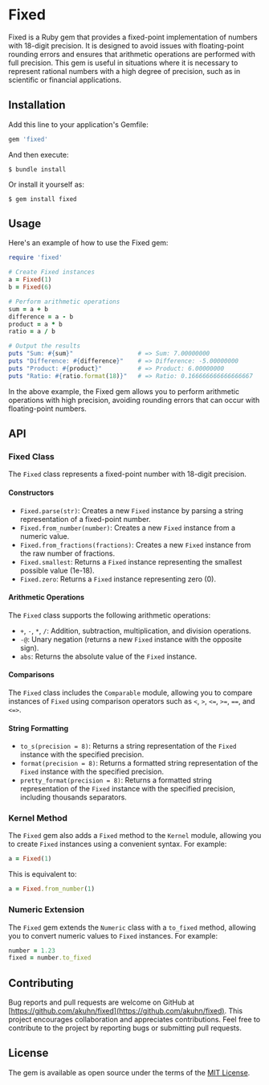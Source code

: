 # Fixed

Fixed is a Ruby gem that provides a fixed-point implementation of numbers with 18-digit precision. It is designed to avoid issues with floating-point rounding errors and ensures that arithmetic operations are performed with full precision. This gem is useful in situations where it is necessary to represent rational numbers with a high degree of precision, such as in scientific or financial applications.

## Installation

Add this line to your application's Gemfile:

```ruby
gem 'fixed'
```

And then execute:

    $ bundle install

Or install it yourself as:

    $ gem install fixed

## Usage

Here's an example of how to use the Fixed gem:

```ruby
require 'fixed'

# Create Fixed instances
a = Fixed(1)
b = Fixed(6)

# Perform arithmetic operations
sum = a + b
difference = a - b
product = a * b
ratio = a / b

# Output the results
puts "Sum: #{sum}"                  # => Sum: 7.00000000
puts "Difference: #{difference}"    # => Difference: -5.00000000
puts "Product: #{product}"          # => Product: 6.00000000
puts "Ratio: #{ratio.format(18)}"   # => Ratio: 0.166666666666666667
```

In the above example, the Fixed gem allows you to perform arithmetic operations with high precision, avoiding rounding errors that can occur with floating-point numbers.

## API

### Fixed Class

The `Fixed` class represents a fixed-point number with 18-digit precision.

#### Constructors

- `Fixed.parse(str)`: Creates a new `Fixed` instance by parsing a string representation of a fixed-point number.
- `Fixed.from_number(number)`: Creates a new `Fixed` instance from a numeric value.
- `Fixed.from_fractions(fractions)`: Creates a new `Fixed` instance from the raw number of fractions.
- `Fixed.smallest`: Returns a `Fixed` instance representing the smallest possible value (1e-18).
- `Fixed.zero`: Returns a `Fixed` instance representing zero (0).

#### Arithmetic Operations

The `Fixed` class supports the following arithmetic operations:

- `+`, `-`, `*`, `/`: Addition, subtraction, multiplication, and division operations.
- `-@`: Unary negation (returns a new `Fixed` instance with the opposite sign).
- `abs`: Returns the absolute value of the `Fixed` instance.

#### Comparisons

The `Fixed` class includes the `Comparable` module, allowing you to compare instances of `Fixed` using comparison operators such as `<`, `>`, `<=`, `>=`, `==`, and `<=>`.

#### String Formatting

- `to_s(precision = 8)`: Returns a string representation of the `Fixed` instance with the specified precision.
- `format(precision = 8)`: Returns a formatted string representation of the `Fixed` instance with the specified precision.
- `pretty_format(precision = 8)`: Returns a formatted string representation of the `Fixed` instance with the specified precision, including thousands separators.

### Kernel Method

The `Fixed` gem also adds a `Fixed` method to the `Kernel` module, allowing you to create `Fixed` instances using a convenient syntax. For example:

```ruby
a = Fixed(1)
```

This is equivalent to:

```ruby
a = Fixed.from_number(1)
```

### Numeric Extension

The `Fixed` gem extends the `Numeric` class with a `to_fixed` method, allowing you to convert numeric values to `Fixed` instances. For example:

```ruby
number = 1.23
fixed = number.to_fixed
```

## Contributing

Bug reports and pull requests are welcome on GitHub at [https://github.com/akuhn/fixed](https://github.com/akuhn/fixed). This project encourages collaboration and appreciates contributions. Feel free to contribute to the project by reporting bugs or submitting pull requests.

## License

The gem is available as open source under the terms of the [MIT License](https://opensource.org/licenses/MIT).
